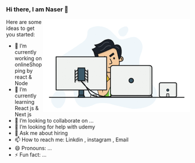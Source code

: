 ### Hi there, I am Naser 👋


<!-- **naserkourosh/naserkourosh** is a ✨ _special_ ✨ repository because its `README.md` (this file) appears on your GitHub profile. -->
<img src='developer.gif' width=80% align="right" />

Here are some ideas to get you started:

- 🔭 I’m currently working on onlineShopping by react & Node
- 🌱 I’m currently learning React js & Next js
- 👯 I’m looking to collaborate on ...
- 🤔 I’m looking for help with udemy
- 💬 Ask me about hiring
- 📫 How to reach me: Linkdin , instagram , Email
- 😄 Pronouns: ...
- ⚡ Fun fact: ...
